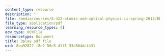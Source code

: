 ```yaml
---
content_type: resource
description: ''
file: /media/courses/8-422-atomic-and-optical-physics-ii-spring-2013/8ba92822f8e256e3d1f533d864dcfb31_FU3P-vnGSZ0.pdf
file_type: application/pdf
learning_resource_types: []
ocw_type: OCWFile
resourcetype: Document
title: 3play pdf file
uid: 8ba92822-f8e2-56e3-d1f5-33d864dcfb31
---
```


